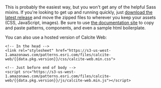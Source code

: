 This is probably the easiest way, but you won't get any of the helpful Sass mixins. If you're looking to get up and running quickly, just [download the latest release](https://github.com/ArcGIS/calcite-web/releases) and move the zipped files to wherever you keep your assets (CSS, JavaScript, images). Be sure to use [the documentation site](http://esri.github.io/calcite-web/) to copy and paste patterns, components, and even a sample html boilerplate.

You can also use a hosted version of Calcite Web:

```
<!-- In the head -->
<link rel="stylesheet" href="https://s3-us-west-1.amazonaws.com/patterns.esri.com/files/calcite-web/{{data.pkg.version}}/css/calcite-web.min.css">

<!-- Just before end of body -->
<script src="https://s3-us-west-1.amazonaws.com/patterns.esri.com/files/calcite-web/{{data.pkg.version}}/js/calcite-web.min.js"></script>
```

